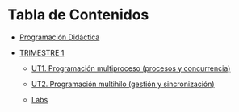 # Tabla de Contenidos

- [Programación Didáctica](Programaciones.md)
- [TRIMESTRE 1](TRIMESTRE%201/README.md)

  - [UT1. Programación multiproceso (procesos y concurrencia)](<TRIMESTRE%201/UT1.%20Programación%20multiproceso%20(procesos%20y%20concurrencia)/UT1.md>)

  - [UT2. Programación multihilo (gestión y sincronización)](<TRIMESTRE%201/UT2.%20Programación%20multihilo%20(gestión%20y%20sincronización)/UT2.md>)

  - [Labs](TRIMESTRE%201/Labs/Labs.md)
